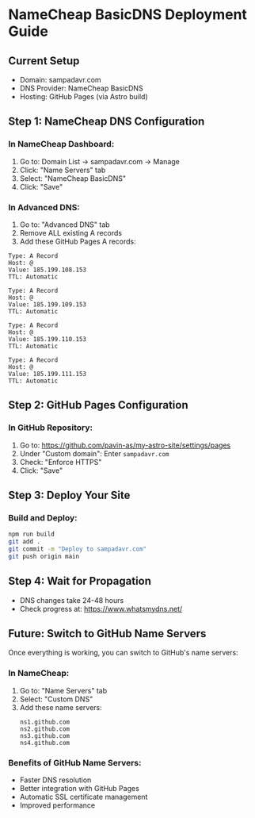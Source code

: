 # NameCheap BasicDNS Deployment Guide

## Current Setup
- Domain: sampadavr.com
- DNS Provider: NameCheap BasicDNS
- Hosting: GitHub Pages (via Astro build)

## Step 1: NameCheap DNS Configuration

### In NameCheap Dashboard:
1. Go to: Domain List → sampadavr.com → Manage
2. Click: "Name Servers" tab
3. Select: "NameCheap BasicDNS"
4. Click: "Save"

### In Advanced DNS:
1. Go to: "Advanced DNS" tab
2. Remove ALL existing A records
3. Add these GitHub Pages A records:

```
Type: A Record
Host: @
Value: 185.199.108.153
TTL: Automatic

Type: A Record
Host: @
Value: 185.199.109.153
TTL: Automatic

Type: A Record
Host: @
Value: 185.199.110.153
TTL: Automatic

Type: A Record
Host: @
Value: 185.199.111.153
TTL: Automatic
```

## Step 2: GitHub Pages Configuration

### In GitHub Repository:
1. Go to: https://github.com/pavin-as/my-astro-site/settings/pages
2. Under "Custom domain": Enter `sampadavr.com`
3. Check: "Enforce HTTPS"
4. Click: "Save"

## Step 3: Deploy Your Site

### Build and Deploy:
```bash
npm run build
git add .
git commit -m "Deploy to sampadavr.com"
git push origin main
```

## Step 4: Wait for Propagation
- DNS changes take 24-48 hours
- Check progress at: https://www.whatsmydns.net/

## Future: Switch to GitHub Name Servers

Once everything is working, you can switch to GitHub's name servers:

### In NameCheap:
1. Go to: "Name Servers" tab
2. Select: "Custom DNS"
3. Add these name servers:
   ```
   ns1.github.com
   ns2.github.com
   ns3.github.com
   ns4.github.com
   ```

### Benefits of GitHub Name Servers:
- Faster DNS resolution
- Better integration with GitHub Pages
- Automatic SSL certificate management
- Improved performance 